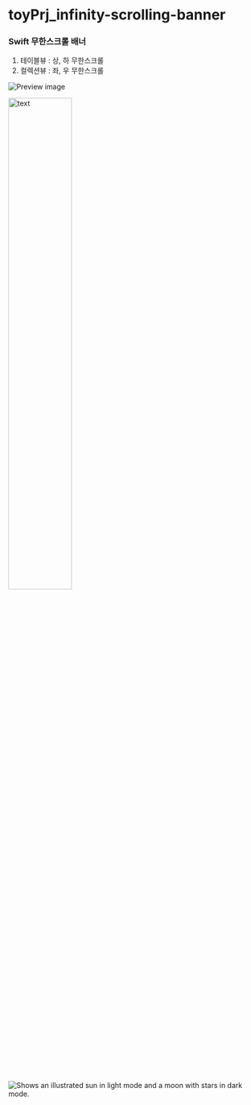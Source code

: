 # toyPrj_infinity-scrolling-banner

### Swift 무한스크롤 배너 

1. 테이블뷰 : 상, 하 무한스크롤
2. 컬렉션뷰 : 좌, 우 무한스크롤

![Preview image](https://github.com/jhy0409/toyPrj_infinity-scrolling-banner/blob/main/preview.gif)

<img src="https://github.com/jhy0409/toyPrj_infinity-scrolling-banner/blob/main/prevRunDebug.jpg" width="50%" href="https://youtu.be/25jZD0f6D_w?si=jm1RTm3irZ9CZbI7" alt="text">

 <img alt="Shows an illustrated sun in light mode and a moon with stars in dark mode." src="https://user-images.githubusercontent.com/25423296/163456779-a8556205-d0a5-45e2-ac17-42d089e3c3f8.png">
